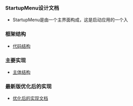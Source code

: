 ### StartupMenu设计文档

- StartupMenu是由一个主界面构成，这是启动应用的一个入

### 框架结构

- [代码结构](https://github.com/openthos/systemui-analysis/blob/master/LJH/design/%E4%BB%A3%E7%A0%81%E7%BB%93%E6%9E%84.md)


### 主要实现
- [主体结构](https://github.com/openthos/systemui-analysis/blob/master/LJH/design/%E4%B8%BB%E8%A6%81%E5%AE%9E%E7%8E%B0.md)

### 最新版优化后的实现
- [优化后的实现文档](https://github.com/openthos/systemui-analysis/blob/master/LJH/Openthos5.1/%E5%BC%80%E5%A7%8B%E8%8F%9C%E5%8D%95%E7%9A%84%E5%AE%9E%E7%8E%B0.md)
